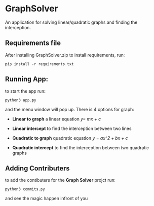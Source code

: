# GraphSolver
An application for solving linear/quadratic graphs and finding the interception.
## Requirements file
After installing GraphSolver.zip to install requirements, run:

`pip install -r requirements.txt`

## Running App:
to start the app run: 

`python3 app.py`

and the menu window will pop up.
There is 4 options for graph:

* **Linear to graph** a linear equation *y= mx + c*


* **Linear intercept** to find the interception between two lines 


* **Quadratic to graph** quadratic equation *y = ax^2 + bx + c*


* **Quadratic intercept** to find the interception between two quadratic graphs

## Adding Contributers
to add the contibuters for the **Graph Solver** projct run:


`python3 commits.py`

and see the magic happen infront of you
